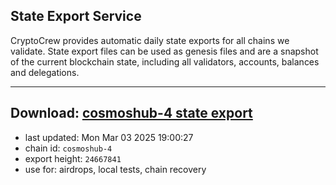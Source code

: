 ## State Export Service
CryptoCrew provides automatic daily state exports for all chains we validate. State export files can be used as genesis files and are a snapshot of the current blockchain state, including all validators, accounts, balances and delegations.

---
**Download: [cosmoshub-4 state export](https://dl-eu2.ccvalidators.com/SERVICE/cosmoshub/cosmoshub-4_export_24667841.json)**
---

- last updated: Mon Mar 03 2025 19:00:27
- chain id: `cosmoshub-4`
- export height: `24667841`
- use for: airdrops, local tests, chain recovery
